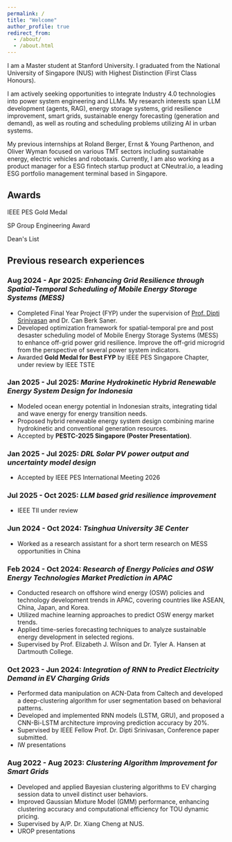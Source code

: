 ```yaml
---
permalink: /
title: "Welcome"
author_profile: true
redirect_from: 
  - /about/
  - /about.html
---
```


I am a Master student at Stanford University. I graduated from the National University of Singapore (NUS) with Highest Distinction (First Class Honours).

I am actively seeking opportunities to integrate Industry 4.0 technologies into power system engineering and LLMs. My research interests span LLM development (agents, RAG), energy storage systems, grid resilience improvement, smart grids, sustainable energy forecasting (generation and demand), as well as routing and scheduling problems utilizing AI in urban systems.

My previous internships at Roland Berger, Ernst & Young Parthenon, and Oliver Wyman focused on various TMT sectors including sustainable energy, electric vehicles and robotaxis. Currently, I am also working as a product manager for a ESG fintech startup product at CNeutral.io, a leading ESG portfolio management terminal based in Singapore.

Awards
------
IEEE PES Gold Medal 

SP Group Engineering Award

Dean's List

Previous research experiences
------

### Aug 2024 - Apr 2025: *Enhancing Grid Resilience through Spatial-Temporal Scheduling of Mobile Energy Storage Systems (MESS)*  
- Completed Final Year Project (FYP) under the supervision of [Prof. Dipti Srinivasan](https://cde.nus.edu.sg/ece/staff/dipti-srinivasan/) and Dr. Can Berk Saner.  
- Developed optimization framework for spatial-temporal pre and post desaster scheduling model of Mobile Energy Storage Systems (MESS) to enhance off-grid power grid resilience. Improve the off-grid microgrid from the perspective of several power system indicators.
- Awarded **Gold Medal for Best FYP** by IEEE PES Singapore Chapter, under review by IEEE TSTE

### Jan 2025 - Jul 2025: *Marine Hydrokinetic Hybrid Renewable Energy System Design for Indonesia*  
- Modeled ocean energy potential in Indonesian straits, integrating tidal and wave energy for energy transition needs.  
- Proposed hybrid renewable energy system design combining marine hydrokinetic and conventional generation resources.  
- Accepted by **PESTC-2025 Singapore (Poster Presentation)**.

### Jan 2025 - Jul 2025: *DRL Solar PV power output and uncertainty model design*
- Accepted by IEEE PES International Meeting 2026

### Jul 2025 - Oct 2025: *LLM based grid resilience improvement*
- IEEE TII under review
  
### Jun 2024 - Oct 2024: *Tsinghua University 3E Center*
- Worked as a research assistant for a short term research on MESS opportunities in China

### Feb 2024 - Oct 2024: *Research of Energy Policies and OSW Energy Technologies Market Prediction in APAC*

- Conducted research on offshore wind energy (OSW) policies and technology development trends in APAC, covering countries like ASEAN, China, Japan, and Korea.
- Utilized machine learning approaches to predict OSW energy market trends.
- Applied time-series forecasting techniques to analyze sustainable energy development in selected regions.
- Supervised by Prof. Elizabeth J. Wilson and Dr. Tyler A. Hansen at Dartmouth College.

### Oct 2023 - Jun 2024: *Integration of RNN to Predict Electricity Demand in EV Charging Grids*

- Performed data manipulation on ACN-Data from Caltech and developed a deep-clustering algorithm for user segmentation based on behavioral patterns.
- Developed and implemented RNN models (LSTM, GRU), and proposed a CNN-Bi-LSTM architecture improving prediction accuracy by 20%.
- Supervised by IEEE Fellow Prof. Dr. Dipti Srinivasan, Conference paper submitted.
- IW presentations

### Aug 2022 - Aug 2023: *Clustering Algorithm Improvement for Smart Grids*

- Developed and applied Bayesian clustering algorithms to EV charging session data to unveil distinct user behaviors.
- Improved Gaussian Mixture Model (GMM) performance, enhancing clustering accuracy and computational efficiency for TOU dynamic pricing.
- Supervised by A/P. Dr. Xiang Cheng at NUS.
- UROP presentations
